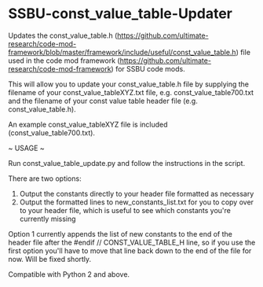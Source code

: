 # SSBU-const_value_table-Updater
Updates the const_value_table.h (https://github.com/ultimate-research/code-mod-framework/blob/master/framework/include/useful/const_value_table.h) file used in the code mod framework (https://github.com/ultimate-research/code-mod-framework) for SSBU code mods.

This will allow you to update your const_value_table.h file by supplying the filename of your const_value_tableXYZ.txt file, e.g. const_value_table700.txt and the filename of your const value table header file (e.g. const_value_table.h).

An example const_value_tableXYZ file is included (const_value_table700.txt).

 ~ USAGE ~

Run const_value_table_update.py and follow the instructions in the script.

There are two options: 
1. Output the constants directly to your header file formatted as necessary
2. Output the formatted lines to new_constants_list.txt for you to copy over to your header file, which is useful to see which constants you're currently missing

Option 1 currently appends the list of new constants to the end of the header file after the #endif // CONST_VALUE_TABLE_H line, so if you use the first option you'll have to move that line back down to the end of the file for now. Will be fixed shortly.

Compatible with Python 2 and above.
